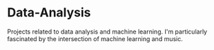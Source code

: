 # Data-Analysis
Projects related to data analysis and machine learning. I'm particularly fascinated by the intersection of machine learning and music. 
